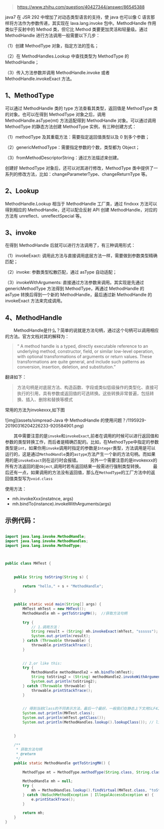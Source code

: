> https://www.zhihu.com/question/40427344/answer/86545388



java7 在 JSR 292 中增加了对动态类型语言的支持，使 java 也可以像 C 语言那样将方法作为参数传递，其实现在 lava.lang.invoke 包中。MethodHandle 作用类似于反射中的 Method 类，但它比 Method 类要更加灵活和轻量级。通过 MethodHandle 进行方法调用一般需要以下几步：

（1）创建 MethodType 对象，指定方法的签名；

（2）在 MethodHandles.Lookup 中查找类型为 MethodType 的 MethodHandle；

（3）传入方法参数并调用 MethodHandle.invoke 或者 MethodHandle.invokeExact 方法。



## 1、MethodType

可以通过 MethodHandle 类的 type 方法查看其类型，返回值是 MethodType 类的对象。也可以在得到 MethodType 对象之后，调用 MethodHandle.asType(mt) 方法适配得到 MethodHandle 对象。可以通过调用 MethodType 的静态方法创建 MethodType 实例，有三种创建方式：

（1）methodType 及其重载方法：需要指定返回值类型以及 0 到多个参数；

（2）genericMethodType：需要指定参数的个数，类型都为 Object；

（3）fromMethodDescriptorString：通过方法描述来创建。

创建好 MethodType 对象后，还可以对其进行修改，MethodType 类中提供了一系列的修改方法，比如：changeParameterType、changeReturnType 等。



## 2、Lookup

MethodHandle.Lookup 相当于 MethodHandle 工厂类，通过 findxxx 方法可以得到相应的 MethodHandle，还可以配合反射 API 创建 MethodHandle，对应的方法有 unreflect、unreflectSpecial 等。



## 3、invoke

在得到 MethodHandle 后就可以进行方法调用了，有三种调用形式：

（1）invokeExact: 调用此方法与直接调用底层方法一样，需要做到参数类型精确匹配；

（2）invoke: 参数类型松散匹配，通过 asType 自动适配；

（3）invokeWithArguments: 直接通过方法参数来调用。其实现是先通过 genericMethodType 方法得到 MethodType，再通过 MethodHandle 的 asType 转换后得到一个新的 MethodHandle，最后通过新 MethodHandle 的 invokeExact 方法来完成调用。

## 4、MethodHandle

  MethodHandle是什么？简单的说就是方法句柄，通过这个句柄可以调用相应的方法。官方文档对其的解释为：

> “ A method handle is a typed, directly executable reference to an underlying method, constructor, field, or similar low-level operation, with optional transformations of arguments or return values. These transformations are quite general, and include such patterns as conversion, insertion, deletion, and substitution.”

翻译如下：

> 方法句柄是对底层方法、构造函数、字段或类似低级操作的类型化、直接可执行的引用，具有参数或返回值的可选转换。这些转换非常普遍，包括转换、插入、删除和替换等模式

常用的方法为invokexxx,如下图

![img](assets/simpread-Java 中 MethodHandle 的使用问题？/1195929-20190316204226233-920584901.png)

  其中需要注意的是`invoke`和`invokeExact`,前者在调用的时候可以进行返回值和参数的类型转换工作，而后者是精确匹配的。比如，在MethodType中指定的参数类型是`int`，如果你用`invoke`调用时指定的参数是`Integer`类型，方法调用是可以运行的，这是通过`MethodHandle`类的`astype`方法产生一个新的方法句柄。而如果用的是`invokeExact`则在运行时会报错。
  另外一个需要注意的是invokexxx的所有方法返回的是`Object`,调用时若有返回结果一般需进行强制类型转换。
  最后还有一点，如果调用的方法没有返回值，那么在`MethodType`的工厂方法中的返回值类型写为`void.class`



使用方法：

- mh.invokeXxx(instatnce, args)
- mh.bindTo(instance).invokeWithArguments(args)



## 示例代码：

```java
 
import java.lang.invoke.MethodHandle;
import java.lang.invoke.MethodHandles;
import java.lang.invoke.MethodType;
 
 

public class MHTest {
 
 
    public String toString(String s) {
 
        return "hello," + s + "MethodHandle";
    }
 
 
    public static void main(String[] args) {
        MHTest mhTest = new MHTest();
        MethodHandle mh = getToStringMH();  //获取方法句柄
       
        try {
            // 1.调用方法：
            String result = (String) mh.invokeExact(mhTest, "ssssss");  //根据方法句柄调用方法----注意返回值必须强转
            System.out.println(result);
        } catch (Throwable throwable) {
            throwable.printStackTrace();
        }
 
 
        // 2.or like this:
        try {
            MethodHandle methodHandle2 = mh.bindTo(mhTest);
            String toString2 = (String) methodHandle2.invokeWithArguments("sssss");
            System.out.println(toString2);
        } catch (Throwable throwable) {
            throwable.printStackTrace();
        }
 
 
        // 得到当前Class的不同表示方法，最后一个最好。一般我们在静态上下文用SLF4J得到logger用。
        System.out.println(MHTest.class);
        System.out.println(mhTest.getClass());
        System.out.println(MethodHandles.lookup().lookupClass()); // like getClass()
 
 
    }
 
    /**
     * 获取方法句柄
     * @return
     */
    public static MethodHandle getToStringMH() {
 
        MethodType mt = MethodType.methodType(String.class, String.class);  //获取方法类型 参数为:1.返回值类型,2方法中参数类型
 
        MethodHandle mh = null;
        try {
            mh = MethodHandles.lookup().findVirtual(MHTest.class, "toString", mt);  //查找方法句柄
        } catch (NoSuchMethodException | IllegalAccessException e) {
            e.printStackTrace();
        }
 
        return mh;
    }
}
```

